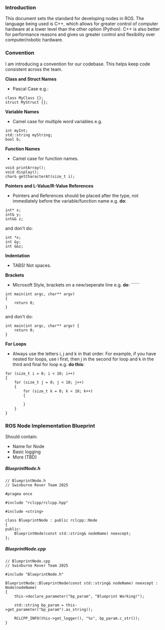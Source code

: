 
### Introduction

This document sets the standard for developing nodes in ROS. The language being used is C++, which allows for greater control of computer hardware at a lower level than the other option (Python). C++ is also better for performance reasons and gives us greater control and flexibility over computer/robotic hardware.

### Convention

I am introducing a convention for our codebase. This helps keep code consistent across the team.

**Class and Struct Names**
- Pascal Case e.g.:
```
class MyClass {};
struct MyStruct {};
```
**Variable Names**
- Camel case for multiple word variables e.g. 
```
int myInt;
std::string myString;
bool b;
```

**Function Names**
- Camel case for function names.
```
void printArray();
void display();
char& getCharacterAt(size_t i);
```

**Pointers and L-Value/R-Value References**
- Pointers and References should be placed after the type, not immediately before the variable/function name e.g. **do**:
```
int* x;
int& y;
int&& z;
```
and don't do:
```
int *x;
int &y;
int &&z;
```

**Indentation**
- TABS! Not spaces.

**Brackets**
- Microsoft Style, brackets on a new/seperate line e.g. **do**: ``````
```
int main(int argc, char** argv)
{
	return 0;
}

```

and don't do:

```
int main(int argc, char** argv) {
	return 0;
}
```

**For Loops**
- Always use the letters i, j and k in that order. For example, if you have nested for loops, use i first, then j in the second for loop and k in the third and final for loop e.g. **do this**:
```
for (size_t i = 0; i < 10; i++)
{
	for (size_t j = 0; j < 10; j++)
	{
		for (size_t k = 0; k < 10; k++)
		{
		
		}
	}
}
```

### ROS Node Implementation Blueprint

Should contain:
- Name for Node
- Basic logging
- More (TBD)

##### BlueprintNode.h

```
// BlueprintNode.h
// Swinburne Rover Team 2025

#pragma once

#include "rclcpp/rclcpp.hpp"

#include <string>

class BlueprintNode : public rclcpp::Node
{
public:
	BlueprintNode(const std::string& nodeName) noexcept;
};
```

##### BlueprintNode.cpp

```
// BlueprintNode.cpp
// Swinburne Rover Team 2025

#include "BlueprintNode.h"

BlueprintNode::BlueprintNode(const std::string& nodeName) noexcept : Node(nodeName)
{
	this->declare_parameter("bp_param", "Blueprint Working!");

	std::string bp_param = this->get_parameter("bp_param").as_string();

	RCLCPP_INFO(this->get_logger(), "%s", bp_param.c_str());
}
```
